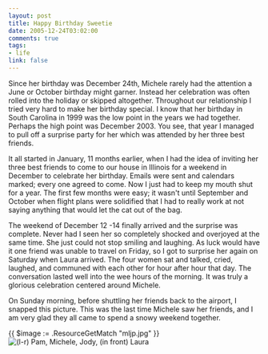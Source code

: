 ```yaml
--- 
layout: post
title: Happy Birthday Sweetie
date: 2005-12-24T03:02:00
comments: true
tags:
- life
link: false
---
```

Since her birthday was December 24th, Michele rarely had the attention a June or October birthday might garner.  Instead her celebration was often rolled into the holiday or skipped altogether.  Throughout our relationship I tried very hard to make her birthday special.  I know that her birthday in South Carolina in 1999 was the low point in the years we had together.  Perhaps the high point was December 2003.  You see, that year I managed to pull off a surprise party for her which was attended by her three best friends.

It all started in January, 11 months earlier, when I had the idea of inviting her three best friends to come to our house in Illinois for a weekend in December to celebrate her birthday.  Emails were sent and calendars marked; every one agreed to come.  Now I just had to keep my mouth shut for a year.  The first few months were easy; it wasn't until September and October when flight plans were solidified that I had to really work at not saying anything that would let the cat out of the bag.

The weekend of December 12 -14 finally arrived and the surprise was complete.  Never had I seen her so completely shocked and overjoyed at the same time.  She just could not stop smiling and laughing.  As luck would have it one friend was unable to travel on Friday, so I got to surprise her again on Saturday when Laura arrived.  The four women sat and talked, cried, laughed, and communed with each other for hour after hour that day.  The conversation lasted well into the wee hours of the morning.  It was truly a glorious celebration centered around Michele.

On Sunday morning, before shuttling her friends back to the airport, I snapped this picture.  This was the last time Michele saw her friends, and I am very glad they all came to spend a snowy weekend together.

{{ $image := .ResourceGetMatch "mljp.jpg" }}
<img src="{{ $image.RelPermalink }}" alt="(l-r) Pam, Michele, Jody, (in front) Laura" >
